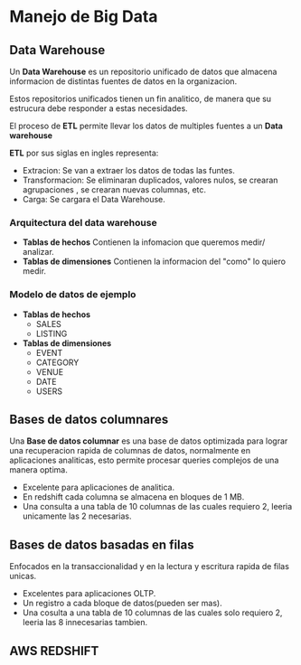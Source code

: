 # Manejo de Big Data

## Data Warehouse

Un **Data Warehouse** es un repositorio unificado de datos que almacena informacion de distintas fuentes de datos en la organizacion.

Estos repositorios unificados tienen un fin analitico, de manera que su estrucura debe responder a estas necesidades.

El proceso de **ETL** permite llevar los datos de multiples fuentes a un **Data warehouse**

**ETL** por sus siglas en ingles representa:
- Extracion: Se van a extraer los datos de todas las funtes.
- Transformacion: Se eliminaran duplicados, valores nulos, se crearan agrupaciones , se crearan nuevas columnas, etc.
- Carga: Se cargara el Data Warehouse.

### Arquitectura del data warehouse

- **Tablas de hechos**
Contienen la infomacion que queremos medir/ analizar.
- **Tablas de dimensiones**
Contienen la informacion del "como" lo quiero medir.

### Modelo de datos de ejemplo

- **Tablas de hechos**
    - SALES
    - LISTING
- **Tablas de dimensiones**
    - EVENT
    - CATEGORY
    - VENUE
    - DATE
    - USERS

## Bases de datos columnares

Una **Base de datos columnar** es una base de datos optimizada para lograr una recuperacion rapida de columnas de datos, normalmente en aplicaciones analiticas, esto permite procesar queries complejos de una manera optima.

- Excelente para aplicaciones de analitica.
- En redshift cada columna se almacena en bloques de 1 MB.
- Una consulta a una tabla de 10 columnas de las cuales requiero 2, leeria unicamente las 2 necesarias.

## Bases de datos basadas en filas
Enfocados en la transaccionalidad y en la lectura y escritura rapida de filas unicas.

- Excelentes para aplicaciones OLTP.
- Un registro a cada bloque de datos(pueden ser mas).
- Una cosulta a una tabla de 10 columnas de las cuales solo requiero 2, leeria las 8 innecesarias tambien.

## AWS REDSHIFT

